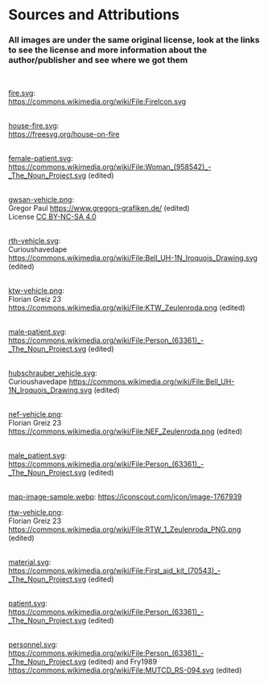# Sources and Attributions

### All images are under the same original license, look at the links to see the license and more information about the author/publisher and see where we got them

<br>

[fire.svg](fire.svg): <br>
<https://commons.wikimedia.org/wiki/File:FireIcon.svg><br><br>

[house-fire.svg](house-fire.svg): <br>
<https://freesvg.org/house-on-fire><br><br>

[female-patient.svg](female-patient.svg):<br>
<https://commons.wikimedia.org/wiki/File:Woman_(958542)_-_The_Noun_Project.svg> (edited)<br><br>

[gwsan-vehicle.png](gwsan-vehicle.png): <br> Gregor Paul <https://www.gregors-grafiken.de/> (edited)<br>
License [CC BY-NC-SA 4.0](https://creativecommons.org/licenses/by-nc-sa/4.0/deed.de) <br><br>

[rth-vehicle.svg](rth-vehicle.svg): <br>
Curioushavedape <br>
<https://commons.wikimedia.org/wiki/File:Bell_UH-1N_Iroquois_Drawing.svg> (edited) <br><br>

[ktw-vehicle.png](ktw-vehicle.png): <br>
Florian Greiz 23 <br>
<https://commons.wikimedia.org/wiki/File:KTW_Zeulenroda.png> (edited) <br><br>

[male-patient.svg](male-patient.svg): <br>
<https://commons.wikimedia.org/wiki/File:Person_(63361)_-_The_Noun_Project.svg> (edited) <br><br>

[hubschrauber_vehicle.svg](hubschrauber_vehicle.svg): <br>
Curioushavedape
<https://commons.wikimedia.org/wiki/File:Bell_UH-1N_Iroquois_Drawing.svg> (edited)<br><br>

[nef-vehicle.png](nef-vehicle.png): <br>
Florian Greiz 23 <br>
<https://commons.wikimedia.org/wiki/File:NEF_Zeulenroda.png> (edited)<br><br>

[male_patient.svg](male_patient.svg): <br>
<https://commons.wikimedia.org/wiki/File:Person_(63361)_-_The_Noun_Project.svg> (edited)<br><br>

[map-image-sample.webp](map-image-sample.webp):
<https://iconscout.com/icon/image-1767939>

[rtw-vehicle.png](rtw-vehicle.png): <br>
Florian Greiz 23 <br>
<https://commons.wikimedia.org/wiki/File:RTW_1_Zeulenroda_PNG.png> (edited)<br><br>

[material.svg](material.svg): <br>
<https://commons.wikimedia.org/wiki/File:First_aid_kit_(70543)_-_The_Noun_Project.svg> (edited) <br><br>

[patient.svg](patient.svg): <br>
<https://commons.wikimedia.org/wiki/File:Person_(63361)_-_The_Noun_Project.svg> (edited) <br><br>

[personnel.svg](personnel.svg): <br>
<https://commons.wikimedia.org/wiki/File:Person_(63361)_-_The_Noun_Project.svg> (edited)
and Fry1989
<https://commons.wikimedia.org/wiki/File:MUTCD_RS-094.svg> (edited)
